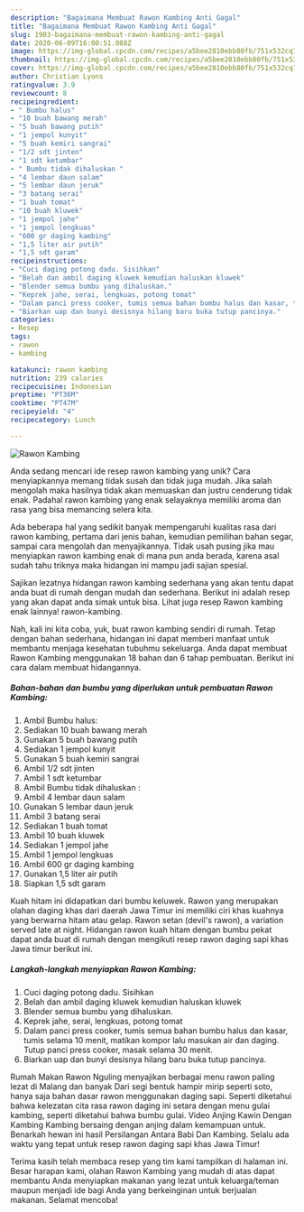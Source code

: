 ```yaml
---
description: "Bagaimana Membuat Rawon Kambing Anti Gagal"
title: "Bagaimana Membuat Rawon Kambing Anti Gagal"
slug: 1903-bagaimana-membuat-rawon-kambing-anti-gagal
date: 2020-06-09T16:00:51.088Z
image: https://img-global.cpcdn.com/recipes/a5bee2810ebb80fb/751x532cq70/rawon-kambing-foto-resep-utama.jpg
thumbnail: https://img-global.cpcdn.com/recipes/a5bee2810ebb80fb/751x532cq70/rawon-kambing-foto-resep-utama.jpg
cover: https://img-global.cpcdn.com/recipes/a5bee2810ebb80fb/751x532cq70/rawon-kambing-foto-resep-utama.jpg
author: Christian Lyons
ratingvalue: 3.9
reviewcount: 8
recipeingredient:
- " Bumbu halus"
- "10 buah bawang merah"
- "5 buah bawang putih"
- "1 jempol kunyit"
- "5 buah kemiri sangrai"
- "1/2 sdt jinten"
- "1 sdt ketumbar"
- " Bumbu tidak dihaluskan "
- "4 lembar daun salam"
- "5 lembar daun jeruk"
- "3 batang serai"
- "1 buah tomat"
- "10 buah kluwek"
- "1 jempol jahe"
- "1 jempol lengkuas"
- "600 gr daging kambing"
- "1,5 liter air putih"
- "1,5 sdt garam"
recipeinstructions:
- "Cuci daging potong dadu. Sisihkan"
- "Belah dan ambil daging kluwek kemudian haluskan kluwek"
- "Blender semua bumbu yang dihaluskan."
- "Keprek jahe, serai, lengkuas, potong tomat"
- "Dalam panci press cooker, tumis semua bahan bumbu halus dan kasar, tumis selama 10 menit, matikan kompor lalu masukan air dan daging. Tutup panci press cooker, masak selama 30 menit."
- "Biarkan uap dan bunyi desisnya hilang baru buka tutup pancinya."
categories:
- Resep
tags:
- rawon
- kambing

katakunci: rawon kambing 
nutrition: 239 calories
recipecuisine: Indonesian
preptime: "PT36M"
cooktime: "PT47M"
recipeyield: "4"
recipecategory: Lunch

---
```



![Rawon Kambing](https://img-global.cpcdn.com/recipes/a5bee2810ebb80fb/751x532cq70/rawon-kambing-foto-resep-utama.jpg)

Anda sedang mencari ide resep rawon kambing yang unik? Cara menyiapkannya memang tidak susah dan tidak juga mudah. Jika salah mengolah maka hasilnya tidak akan memuaskan dan justru cenderung tidak enak. Padahal rawon kambing yang enak selayaknya memiliki aroma dan rasa yang bisa memancing selera kita.

Ada beberapa hal yang sedikit banyak mempengaruhi kualitas rasa dari rawon kambing, pertama dari jenis bahan, kemudian pemilihan bahan segar, sampai cara mengolah dan menyajikannya. Tidak usah pusing jika mau menyiapkan rawon kambing enak di mana pun anda berada, karena asal sudah tahu triknya maka hidangan ini mampu jadi sajian spesial.

Sajikan lezatnya hidangan rawon kambing sederhana yang akan tentu dapat anda buat di rumah dengan mudah dan sederhana. Berikut ini adalah resep yang akan dapat anda simak untuk bisa. Lihat juga resep Rawon kambing enak lainnya! rawon-kambing.


Nah, kali ini kita coba, yuk, buat rawon kambing sendiri di rumah. Tetap dengan bahan sederhana, hidangan ini dapat memberi manfaat untuk membantu menjaga kesehatan tubuhmu sekeluarga. Anda dapat membuat Rawon Kambing menggunakan 18 bahan dan 6 tahap pembuatan. Berikut ini cara dalam membuat hidangannya.

<!--inarticleads1-->

##### Bahan-bahan dan bumbu yang diperlukan untuk pembuatan Rawon Kambing:

1. Ambil  Bumbu halus:
1. Sediakan 10 buah bawang merah
1. Gunakan 5 buah bawang putih
1. Sediakan 1 jempol kunyit
1. Gunakan 5 buah kemiri sangrai
1. Ambil 1/2 sdt jinten
1. Ambil 1 sdt ketumbar
1. Ambil  Bumbu tidak dihaluskan :
1. Ambil 4 lembar daun salam
1. Gunakan 5 lembar daun jeruk
1. Ambil 3 batang serai
1. Sediakan 1 buah tomat
1. Ambil 10 buah kluwek
1. Sediakan 1 jempol jahe
1. Ambil 1 jempol lengkuas
1. Ambil 600 gr daging kambing
1. Gunakan 1,5 liter air putih
1. Siapkan 1,5 sdt garam


Kuah hitam ini didapatkan dari bumbu keluwek. Rawon yang merupakan olahan daging khas dari daerah Jawa Timur ini memiliki ciri khas kuahnya yang berwarna hitam atau gelap. Rawon setan (devil&#39;s rawon), a variation served late at night. Hidangan rawon kuah hitam dengan bumbu pekat dapat anda buat di rumah dengan mengikuti resep rawon daging sapi khas Jawa timur berikut ini. 

<!--inarticleads2-->

##### Langkah-langkah menyiapkan Rawon Kambing:

1. Cuci daging potong dadu. Sisihkan
1. Belah dan ambil daging kluwek kemudian haluskan kluwek
1. Blender semua bumbu yang dihaluskan.
1. Keprek jahe, serai, lengkuas, potong tomat
1. Dalam panci press cooker, tumis semua bahan bumbu halus dan kasar, tumis selama 10 menit, matikan kompor lalu masukan air dan daging. Tutup panci press cooker, masak selama 30 menit.
1. Biarkan uap dan bunyi desisnya hilang baru buka tutup pancinya.


Rumah Makan Rawon Nguling menyajikan berbagai menu rawon paling lezat di Malang dan banyak Dari segi bentuk hampir mirip seperti soto, hanya saja bahan dasar rawon menggunakan daging sapi. Seperti diketahui bahwa kelezatan cita rasa rawon daging ini setara dengan menu gulai kambing, seperti diketahui bahwa bumbu gulai. Video Anjing Kawin Dengan Kambing Kambing bersaing dengan anjing dalam kemampuan untuk. Benarkah hewan ini hasil Persilangan Antara Babi Dan Kambing. Selalu ada waktu yang tepat untuk resep rawon daging sapi khas Jawa Timur! 

Terima kasih telah membaca resep yang tim kami tampilkan di halaman ini. Besar harapan kami, olahan Rawon Kambing yang mudah di atas dapat membantu Anda menyiapkan makanan yang lezat untuk keluarga/teman maupun menjadi ide bagi Anda yang berkeinginan untuk berjualan makanan. Selamat mencoba!
